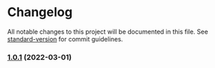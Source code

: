 # Changelog

All notable changes to this project will be documented in this file. See [standard-version](https://github.com/conventional-changelog/standard-version) for commit guidelines.

### [1.0.1](https://github.com/dominickolbe/pubg/compare/v1.28.32...v1.0.1) (2022-03-01)
